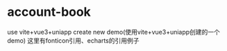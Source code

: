 # account-book
use vite+vue3+uniapp create new demo(使用vite+vue3+uniapp创建的一个demo)
这里有fonticon引用、echarts的引用例子
